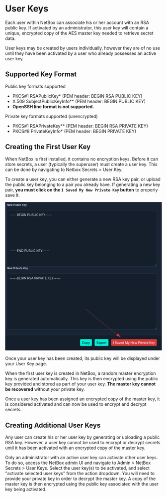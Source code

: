 # User Keys

Each user within NetBox can associate his or her account with an RSA public key. If activated by an administrator,
this user key will contain a unique, encrypted copy of the AES master key needed to retrieve secret data.

User keys may be created by users individually, however they are of no use until they have been activated by a user
who already possesses an active user key.

## Supported Key Format

Public key formats supported

- PKCS#1 RSAPublicKey* (PEM header: BEGIN RSA PUBLIC KEY)
- X.509 SubjectPublicKeyInfo** (PEM header: BEGIN PUBLIC KEY)
- **OpenSSH line format is not supported.**

Private key formats supported (unencrypted)

- PKCS#1 RSAPrivateKey** (PEM header: BEGIN RSA PRIVATE KEY)
- PKCS#8 PrivateKeyInfo* (PEM header: BEGIN PRIVATE KEY)

## Creating the First User Key

When NetBox is first installed, it contains no encryption keys. Before it can store secrets, a user
(typically the superuser) must create a user key. This can be done by navigating to Netbox Secrets > User Key.

To create a user key, you can either generate a new RSA key pair, or upload the public key belonging to a pair you
already have. If generating a new key pair, **you must click on the `I Saved My New Private Key` button** to properly save it.

![first-user-key.png](../../assets/first-user-key.png)

Once your user key has been created, its public key will be displayed under your User Key page.

When the first user key is created in NetBox, a random master encryption key is generated automatically. This key is
then encrypted using the public key provided and stored as part of your user key. **The master key cannot be recovered**
without your private key.

Once a user key has been assigned an encrypted copy of the master key, it is considered activated and can now be used
to encrypt and decrypt secrets.

## Creating Additional User Keys

Any user can create his or her user key by generating or uploading a public RSA key. However, a user key cannot be used
to encrypt or decrypt secrets until it has been activated with an encrypted copy of the master key.

Only an administrator with an active user key can activate other user keys. To do so, access the NetBox admin UI and
navigate to Admin > NetBox Secrets > User Keys. Select the user key(s) to be activated, and select
"activate selected user keys" from the action dropdown. You will need to provide your private key in order to decrypt
the master key. A copy of the master key is then encrypted using the public key associated with the user key being activated.

